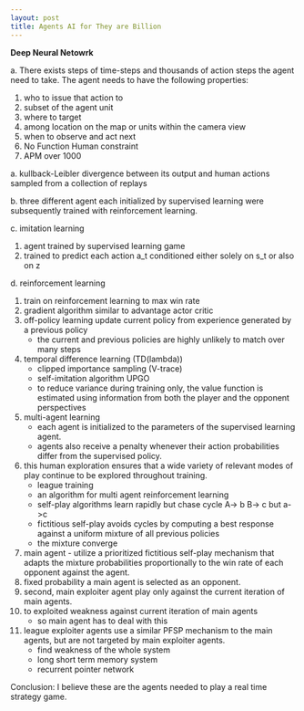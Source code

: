 ```yaml
---
layout: post
title: Agents AI for They are Billion
---
```


**Deep Neural Netowrk**

a. There exists steps of time-steps and thousands of action steps the  agent need to take. The agent needs to have the following properties:
  1. who to issue that action to
  2. subset of the agent unit
  3. where to target
  4. among location on the map or units within the camera view
  5. when to observe and act next
  6. No Function Human constraint
  7. APM over 1000
      
a. kullback-Leibler divergence between its output and human actions sampled from a collection of replays
      
b. three different agent each initialized by supervised learning were subsequently trained with reinforcement learning.
      
c. imitation learning
  1. agent trained by supervised learning game
  2. trained to predict each action a_t conditioned either solely on s_t or also on z
      
d. reinforcement learning
  1. train on reinforcement learning to max win rate
  2. gradient algorithm similar to advantage actor critic
  3. off-policy learning update current policy from experience generated by a previous policy
     * the current and previous policies are highly unlikely to match over many steps
  4. temporal difference learning (TD(lambda))
     * clipped importance sampling (V-trace)
     * self-imitation algorithm UPGO
     * to reduce variance during training only, the value function is estimated using information from both the player and the opponent perspectives
  5. multi-agent learning
     * each agent is initialized to the parameters of the supervised learning agent.
     * agents also receive a penalty whenever their action probabilities differ from the supervised policy. 
  6. this human exploration ensures that a wide variety of relevant modes of play continue to be explored throughout training.
     * league training 
     * an algorithm for multi agent reinforcement learning
     * self-play algorithms learn rapidly but chase cycle A-> b B-> c but a->c 
     * fictitious self-play avoids cycles by computing a best response against a uniform mixture of all previous policies
     * the mixture converge
  7. main agent - utilize a prioritized fictitious self-play mechanism that adapts the mixture probabilities proportionally to the win rate of each opponent against the agent.
  8. fixed probability a main agent is selected as an opponent.
  9. second, main exploiter agent play only against the current iteration of main agents.
  10. to exploited weakness against current iteration of main agents
      * so main agent has to deal with this
  11. league exploiter agents use a similar PFSP mechanism to the main agents, but are not targeted by main exploiter agents.
      * find weakness of the whole system
      * long short term memory system
      * recurrent pointer network
      
Conclusion:
  I believe these are the agents needed to play a real time strategy game.